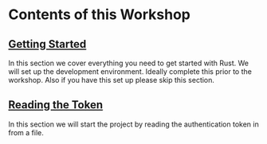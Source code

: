# Contents of this Workshop

## [Getting Started](0-Getting-Started/README.md)

In this section we cover everything you need to get started with Rust. We will
set up the development environment. Ideally complete this prior to the workshop.
Also if you have this set up please skip this section.

## [Reading the Token](1-Reading-Token/README.md)

In this section we will start the project by reading the authentication token in
from a file.